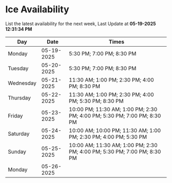 # Ice Availability

List the latest availability for the next week, Last Update at **05-19-2025 12:31:34 PM**

| Day         | Date        | Times       |
| ----------- | ----------- | ----------- |
|Monday|05-19-2025|5:30 PM; 7:00 PM; 8:30 PM|
|Tuesday|05-20-2025|5:30 PM; 7:00 PM; 8:30 PM|
|Wednesday|05-21-2025|11:30 AM; 1:00 PM; 2:30 PM; 4:00 PM; 8:30 PM|
|Thursday|05-22-2025|11:30 AM; 1:00 PM; 2:30 PM; 4:00 PM; 5:30 PM; 8:30 PM|
|Friday|05-23-2025|10:00 PM; 11:30 AM; 1:00 PM; 2:30 PM; 4:00 PM; 5:30 PM; 7:00 PM; 8:30 PM|
|Saturday|05-24-2025|10:00 AM; 10:00 PM; 11:30 AM; 1:00 PM; 2:30 PM; 4:00 PM; 5:30 PM|
|Sunday|05-25-2025|10:00 AM; 11:30 AM; 1:00 PM; 2:30 PM; 4:00 PM; 5:30 PM; 7:00 PM; 8:30 PM|
|Monday|05-26-2025||

